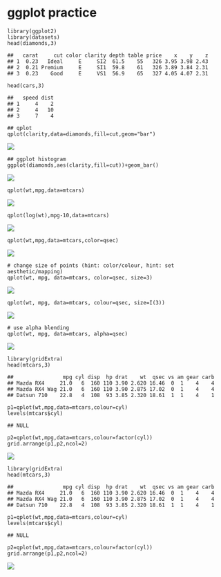 ggplot practice
===============

    library(ggplot2)
    library(datasets)
    head(diamonds,3)

    ##   carat     cut color clarity depth table price    x    y    z
    ## 1  0.23   Ideal     E     SI2  61.5    55   326 3.95 3.98 2.43
    ## 2  0.21 Premium     E     SI1  59.8    61   326 3.89 3.84 2.31
    ## 3  0.23    Good     E     VS1  56.9    65   327 4.05 4.07 2.31

    head(cars,3)

    ##   speed dist
    ## 1     4    2
    ## 2     4   10
    ## 3     7    4

    ## qplot
    qplot(clarity,data=diamonds,fill=cut,geom="bar")

![](ggplot_practice_files/figure-markdown_strict/unnamed-chunk-2-1.png)  

    ## ggplot histogram
    ggplot(diamonds,aes(clarity,fill=cut))+geom_bar()

![](ggplot_practice_files/figure-markdown_strict/unnamed-chunk-2-2.png)  

    qplot(wt,mpg,data=mtcars)

![](ggplot_practice_files/figure-markdown_strict/qplot-1.png)  

    qplot(log(wt),mpg-10,data=mtcars)

![](ggplot_practice_files/figure-markdown_strict/qplot-2.png)  

    qplot(wt,mpg,data=mtcars,color=qsec)

![](ggplot_practice_files/figure-markdown_strict/qplot-3.png)  

    # change size of points (hint: color/colour, hint: set aesthetic/mapping)
    qplot(wt, mpg, data=mtcars, color=qsec, size=3)

![](ggplot_practice_files/figure-markdown_strict/unnamed-chunk-3-1.png)  

    qplot(wt, mpg, data=mtcars, colour=qsec, size=I(3))

![](ggplot_practice_files/figure-markdown_strict/unnamed-chunk-3-2.png)  

    # use alpha blending
    qplot(wt, mpg, data=mtcars, alpha=qsec)

![](ggplot_practice_files/figure-markdown_strict/unnamed-chunk-3-3.png)  

    library(gridExtra)
    head(mtcars,3)

    ##                mpg cyl disp  hp drat    wt  qsec vs am gear carb
    ## Mazda RX4     21.0   6  160 110 3.90 2.620 16.46  0  1    4    4
    ## Mazda RX4 Wag 21.0   6  160 110 3.90 2.875 17.02  0  1    4    4
    ## Datsun 710    22.8   4  108  93 3.85 2.320 18.61  1  1    4    1

    p1=qplot(wt,mpg,data=mtcars,colour=cyl)
    levels(mtcars$cyl)

    ## NULL

    p2=qplot(wt,mpg,data=mtcars,colour=factor(cyl))
    grid.arrange(p1,p2,ncol=2)

![](ggplot_practice_files/figure-markdown_strict/unnamed-chunk-4-1.png)  

    library(gridExtra)
    head(mtcars,3)

    ##                mpg cyl disp  hp drat    wt  qsec vs am gear carb
    ## Mazda RX4     21.0   6  160 110 3.90 2.620 16.46  0  1    4    4
    ## Mazda RX4 Wag 21.0   6  160 110 3.90 2.875 17.02  0  1    4    4
    ## Datsun 710    22.8   4  108  93 3.85 2.320 18.61  1  1    4    1

    p1=qplot(wt,mpg,data=mtcars,colour=cyl)
    levels(mtcars$cyl)

    ## NULL

    p2=qplot(wt,mpg,data=mtcars,colour=factor(cyl))
    grid.arrange(p1,p2,ncol=2)

![](ggplot_practice_files/figure-markdown_strict/unnamed-chunk-5-1.png)
